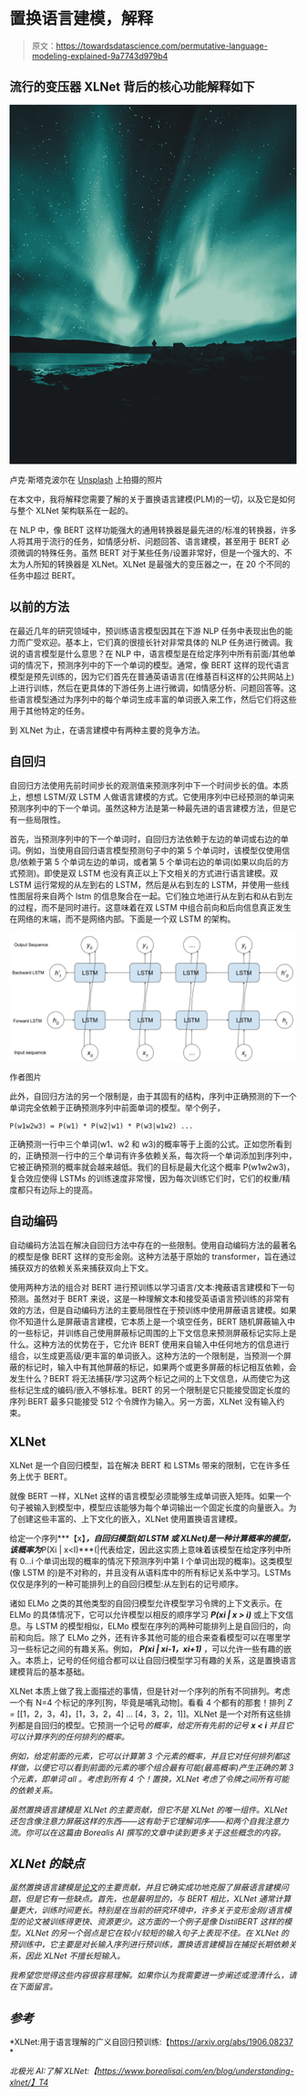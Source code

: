 # 置换语言建模，解释

> 原文：<https://towardsdatascience.com/permutative-language-modeling-explained-9a7743d979b4>

## 流行的变压器 XLNet 背后的核心功能解释如下

![](img/80a866cca73fc082ab3d80b8023b6bfd.png)

卢克·斯塔克波尔在 [Unsplash](https://unsplash.com?utm_source=medium&utm_medium=referral) 上拍摄的照片

在本文中，我将解释您需要了解的关于置换语言建模(PLM)的一切，以及它是如何与整个 XLNet 架构联系在一起的。

在 NLP 中，像 BERT 这样功能强大的通用转换器是最先进的/标准的转换器，许多人将其用于流行的任务，如情感分析、问题回答、语言建模，甚至用于 BERT 必须微调的特殊任务。虽然 BERT 对于某些任务/设置非常好，但是一个强大的、不太为人所知的转换器是 XLNet。XLNet 是最强大的变压器之一，在 20 个不同的任务中超过 BERT。

## 以前的方法

在最近几年的研究领域中，预训练语言模型因其在下游 NLP 任务中表现出色的能力而广受欢迎。基本上，它们真的很擅长针对非常具体的 NLP 任务进行微调。我说的语言模型是什么意思？在 NLP 中，语言模型是在给定序列中所有前面/其他单词的情况下，预测序列中的下一个单词的模型。通常，像 BERT 这样的现代语言模型是预先训练的，因为它们首先在普通英语语言(在维基百科这样的公共网站上)上进行训练，然后在更具体的下游任务上进行微调，如情感分析、问题回答等。这些语言模型通过为序列中的每个单词生成丰富的单词嵌入来工作，然后它们将这些用于其他特定的任务。

到 XLNet 为止，在语言建模中有两种主要的竞争方法。

## **自回归**

自回归方法使用先前时间步长的观测值来预测序列中下一个时间步长的值。本质上，想想 LSTM/双 LSTM 人做语言建模的方式。它使用序列中已经预测的单词来预测序列中的下一个单词。虽然这种方法是第一种最先进的语言建模方法，但是它有一些局限性。

首先，当预测序列中的下一个单词时，自回归方法依赖于左边的单词或右边的单词。例如，当使用自回归语言模型预测句子中的第 5 个单词时，该模型仅使用信息/依赖于第 5 个单词左边的单词，或者第 5 个单词右边的单词(如果以向后的方式预测)。即使是双 LSTM 也没有真正以上下文相关的方式进行语言建模。双 LSTM 运行常规的从左到右的 LSTM，然后是从右到左的 LSTM，并使用一些线性图层将来自两个 lstm 的信息聚合在一起。它们独立地进行从左到右和从右到左的过程，而不是同时进行。这意味着在双 LSTM 中组合前向和后向信息真正发生在网络的末端，而不是网络内部。下面是一个双 LSTM 的架构。

![](img/14cdae1f4a2bcc4f141d442edc42b1fa.png)

作者图片

此外，自回归方法的另一个限制是，由于其固有的结构，序列中正确预测的下一个单词完全依赖于正确预测序列中前面单词的模型。举个例子，

```
P(w1w2w3) = P(w1) * P(w2|w1) * P(w3|w1w2) ... 
```

正确预测一行中三个单词(w1、w2 和 w3)的概率等于上面的公式。正如您所看到的，正确预测一行中的三个单词有许多依赖关系，每次将一个单词添加到序列中，它被正确预测的概率就会越来越低。我们的目标是最大化这个概率 P(w1w2w3)，复合效应使得 LSTMs 的训练速度非常慢，因为每次训练它们时，它们的权重/精度都只有边际上的提高。

## 自动编码

自动编码方法旨在解决自回归方法中存在的一些限制。使用自动编码方法的最著名的模型是像 BERT 这样的变形金刚。这种方法基于原始的 transformer，旨在通过捕获双方的依赖关系来捕获双向上下文。

使用两种方法的组合对 BERT 进行预训练以学习语言/文本:掩蔽语言建模和下一句预测。虽然对于 BERT 来说，这是一种理解文本和接受英语语言预训练的非常有效的方法，但是自动编码方法的主要局限性在于预训练中使用屏蔽语言建模。如果你不知道什么是屏蔽语言建模，它本质上是一个填空任务，BERT 随机屏蔽输入中的一些标记，并训练自己使用屏蔽标记周围的上下文信息来预测屏蔽标记实际上是什么。这种方法的优势在于，它允许 BERT 使用来自输入中任何地方的信息进行组合，以生成更高级/更丰富的单词嵌入。这种方法的一个限制是，当预测一个屏蔽的标记时，输入中有其他屏蔽的标记，如果两个或更多屏蔽的标记相互依赖，会发生什么？BERT 将无法捕获/学习这两个标记之间的上下文信息，从而使它为这些标记生成的编码/嵌入不够标准。BERT 的另一个限制是它只能接受固定长度的序列:BERT 最多只能接受 512 个令牌作为输入。另一方面，XLNet 没有输入约束。

## XLNet

XLNet 是一个自回归模型，旨在解决 BERT 和 LSTMs 带来的限制，它在许多任务上优于 BERT。

就像 BERT 一样，XLNet 这样的语言模型必须能够生成单词嵌入矩阵。如果一个句子被输入到模型中，模型应该能够为每个单词输出一个固定长度的向量嵌入。为了创建这些丰富的、上下文化的嵌入，XLNet 使用置换语言建模。

给定一个序列***【x】***，自回归模型(如 LSTM 或 XLNet)是一种计算概率的模型，该概率为***P(Xi | x<I)***(|代表给定，因此这实质上意味着该模型在给定序列中所有 0…i 个单词出现的概率的情况下预测序列中第 I 个单词出现的概率)。这类模型(像 LSTM 的)是不对称的，并且没有从语料库中的所有标记关系中学习。LSTMs 仅仅是序列的一种可能排列上的自回归模型:从左到右的记号顺序。

诸如 ELMo 之类的其他类型的自回归模型允许模型学习令牌的上下文表示。在 ELMo 的具体情况下，它可以允许模型以相反的顺序学习 ***P(xi | x > i)*** 或上下文信息。与 LSTM 的模型相似，ELMo 模型在序列的两种可能排列上是自回归的，向前和向后。除了 ELMo 之外，还有许多其他可能的组合来查看模型可以在哪里学习一些标记之间的有趣关系。例如， ***P(xi | xi-1，xi+1)*** ，可以允许一些有趣的嵌入。本质上，记号的任何组合都可以让自回归模型学习有趣的关系，这是置换语言建模背后的基本基础。

XLNet 本质上做了我上面描述的事情，但是针对一个序列的所有不同排列。考虑一个有 N=4 个标记的序列[狗，毕竟是哺乳动物]。看看 4 个都有的那套！排列 *Z =* [[1，2，3，4]，[1，3，2，4] … [4，3，2，1]]。XLNet 是一个对所有这些排列都是自回归的模型。它预测一个记号*的概率，给定所有先前的记号 ***x < i*** 并且它可以计算序列的任何排列的概率。*

*例如，给定前面的元素，它可以计算第 3 个元素的概率，并且它对任何排列都这样做，以便它可以看到前面的元素的哪个组合最有可能(最高概率)产生正确的第 3 个元素，即单词 *all* 。考虑到所有 4 个！置换，XLNet 考虑了令牌之间所有可能的依赖关系。*

*虽然置换语言建模是 XLNet 的主要贡献，但它不是 XLNet 的唯一组件。XLNet 还包含像注意力屏蔽这样的东西——这有助于它理解词序——和两个自我注意力流。你可以在这篇由 Borealis AI 撰写的文章中读到更多关于这些概念的内容。*

## *XLNet 的缺点*

*虽然置换语言建模是[论文](https://arxiv.org/abs/1906.08237)的主要贡献，并且它确实成功地克服了屏蔽语言建模问题，但是它有一些缺点。首先，也是最明显的，与 BERT 相比，XLNet 通常计算量更大，训练时间更长。特别是在当前的研究环境中，许多关于变形金刚/语言模型的论文被训练得更快、资源更少。这方面的一个例子是像 DistilBERT 这样的模型。XLNet 的另一个弱点是它在较小/较短的输入句子上表现不佳。在 XLNet 的预训练中，它主要是对长输入序列进行预训练，置换语言建模旨在捕捉长期依赖关系，因此 XLNet 不擅长短输入。*

*我希望您觉得这些内容很容易理解。如果你认为我需要进一步阐述或澄清什么，请在下面留言。*

## *参考*

*XLNet:用于语言理解的广义自回归预训练:【https://arxiv.org/abs/1906.08237 *

*北极光 AI:了解 XLNet:【https://www.borealisai.com/en/blog/understanding-xlnet/】T4*